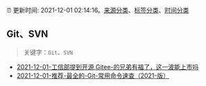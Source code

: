 :alarm_clock: 更新时间: 2021-12-01 02:14:16。[来源分类](../README.md)、[标签分类](../TAGS.md)、[时间分类](../TIMELINE.md)

## Git、SVN


> 关键字：`Git`、`SVN`



- [2021-12-01-工信部提到开源,Gitee-的兄弟有福了，这一波能上市吗](https://www.v2ex.com/t/819212) 
- [2021-12-01-推荐-最全的-Git-常用命令速查（2021-版）](https://toutiao.io/k/omfqktk) 